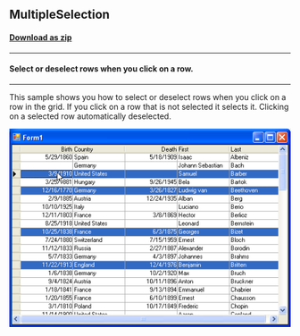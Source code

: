 ## MultipleSelection
#### [Download as zip](https://grapecity.github.io/DownGit/#/home?url=https://github.com/GrapeCity/ComponentOne-WinForms-Samples/tree/master/NetFramework\TrueDBGrid\VB\MultipleSelection)
____
#### Select or deselect rows when you click on a row.
____
This sample shows you how to select or deselect rows when you click on a row in the grid.
If you click on a row that is not selected it selects it.
Clicking on a selected row automatically deselected.

![screenshot](screenshot.png)
